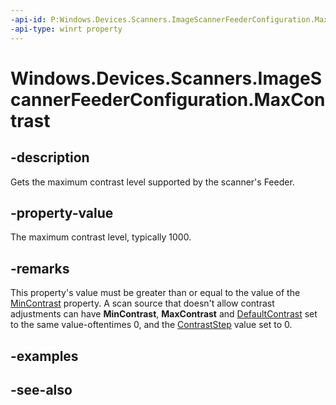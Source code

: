 ----api-id: P:Windows.Devices.Scanners.ImageScannerFeederConfiguration.MaxContrast
-api-type: winrt property
---<!-- Property syntaxpublic int MaxContrast { get; }--># Windows.Devices.Scanners.ImageScannerFeederConfiguration.MaxContrast## -descriptionGets the maximum contrast level supported by the scanner's Feeder.## -property-valueThe maximum contrast level, typically 1000.## -remarksThis property's value must be greater than or equal to the value of the [MinContrast](imagescannerfeederconfiguration_mincontrast.md) property. A scan source that doesn't allow contrast adjustments can have **MinContrast**, **MaxContrast** and [DefaultContrast](imagescannerfeederconfiguration_defaultcontrast.md) set to the same value-oftentimes 0, and the [ContrastStep](imagescannerfeederconfiguration_contraststep.md) value set to 0.## -examples## -see-also